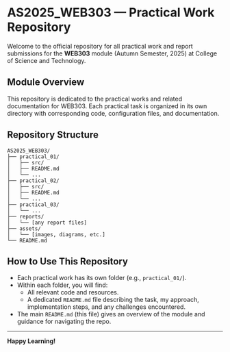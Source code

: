 # AS2025_WEB303 &mdash; Practical Work Repository

Welcome to the official repository for all practical work and report submissions for the **WEB303** module (Autumn Semester, 2025) at College of Science and Technology.

## Module Overview

This repository is dedicated to the practical works and related documentation for WEB303. Each practical task is organized in its own directory with corresponding code, configuration files, and documentation.

## Repository Structure

```
AS2025_WEB303/
├── practical_01/
│   ├── src/
│   ├── README.md
│   └── ...
├── practical_02/
│   ├── src/
│   ├── README.md
│   └── ...
├── practical_03/
│   └── ...
├── reports/
│   └── [any report files]
├── assets/
│   └── [images, diagrams, etc.]
└── README.md
```

## How to Use This Repository

- Each practical work has its own folder (e.g., `practical_01/`).
- Within each folder, you will find:
  - All relevant code and resources.
  - A dedicated `README.md` file describing the task, my approach, implementation steps, and any challenges encountered.
- The main `README.md` (this file) gives an overview of the module and guidance for navigating the repo.

----

**Happy Learning!**